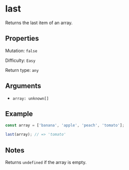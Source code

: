# last

Returns the last item of an array.

## Properties

Mutation: `false`

Difficulty: `Easy`

Return type: `any`

## Arguments

- `array: unknown[]`

## Example

```typescript
const array = ['banana', 'apple', 'peach', 'tomato'];

last(array); // => 'tomato'
```

## Notes

Returns `undefined` if the array is empty.
